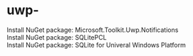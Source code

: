 # uwp-
Install NuGet package: Microsoft.Toolkit.Uwp.Notifications  
Install NuGet package: SQLitePCL  
Install NuGet package: SQLite for Univeral Windows Platform

